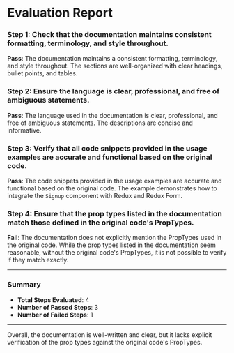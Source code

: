 # Evaluation Report

### Step 1: Check that the documentation maintains consistent formatting, terminology, and style throughout.
**Pass**: The documentation maintains a consistent formatting, terminology, and style throughout. The sections are well-organized with clear headings, bullet points, and tables.

### Step 2: Ensure the language is clear, professional, and free of ambiguous statements.
**Pass**: The language used in the documentation is clear, professional, and free of ambiguous statements. The descriptions are concise and informative.

### Step 3: Verify that all code snippets provided in the usage examples are accurate and functional based on the original code.
**Pass**: The code snippets provided in the usage examples are accurate and functional based on the original code. The example demonstrates how to integrate the `Signup` component with Redux and Redux Form.

### Step 4: Ensure that the prop types listed in the documentation match those defined in the original code's PropTypes.
**Fail**: The documentation does not explicitly mention the PropTypes used in the original code. While the prop types listed in the documentation seem reasonable, without the original code's PropTypes, it is not possible to verify if they match exactly.

---

### Summary

- **Total Steps Evaluated**: 4
- **Number of Passed Steps**: 3
- **Number of Failed Steps**: 1

---

Overall, the documentation is well-written and clear, but it lacks explicit verification of the prop types against the original code's PropTypes.